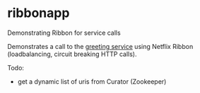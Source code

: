 # ribbonapp
Demonstrating Ribbon for service calls

Demonstrates a call to the  [greeting service](https://github.com/rikcarve/greeting) using Netflix Ribbon (loadbalancing, circuit breaking HTTP calls).

Todo:
* get a dynamic list of uris from Curator (Zookeeper)
